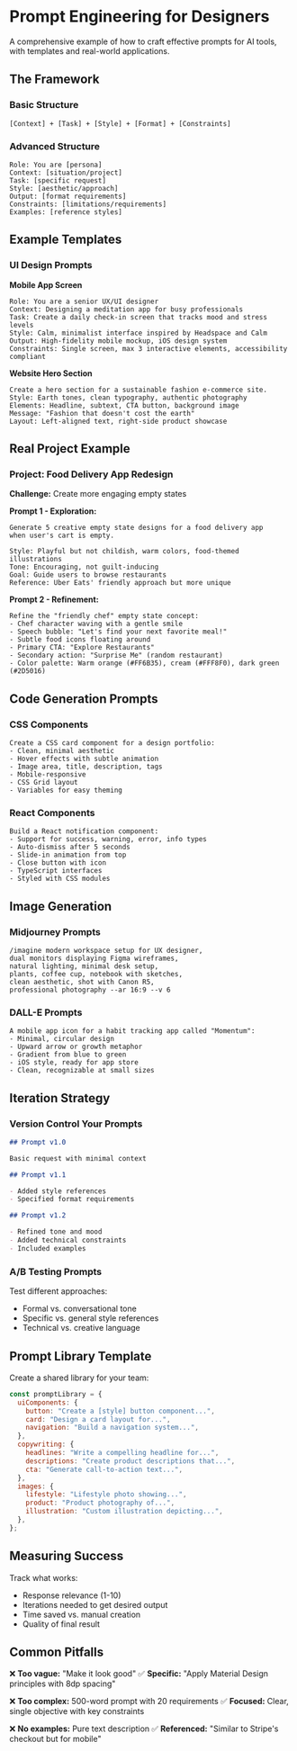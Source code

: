 # Prompt Engineering for Designers

A comprehensive example of how to craft effective prompts for AI tools, with templates and real-world applications.

## The Framework

### Basic Structure

```
[Context] + [Task] + [Style] + [Format] + [Constraints]
```

### Advanced Structure

```
Role: You are [persona]
Context: [situation/project]
Task: [specific request]
Style: [aesthetic/approach]
Output: [format requirements]
Constraints: [limitations/requirements]
Examples: [reference styles]
```

## Example Templates

### UI Design Prompts

**Mobile App Screen**

```text
Role: You are a senior UX/UI designer
Context: Designing a meditation app for busy professionals
Task: Create a daily check-in screen that tracks mood and stress levels
Style: Calm, minimalist interface inspired by Headspace and Calm
Output: High-fidelity mobile mockup, iOS design system
Constraints: Single screen, max 3 interactive elements, accessibility compliant
```

**Website Hero Section**

```text
Create a hero section for a sustainable fashion e-commerce site.
Style: Earth tones, clean typography, authentic photography
Elements: Headline, subtext, CTA button, background image
Message: "Fashion that doesn't cost the earth"
Layout: Left-aligned text, right-side product showcase
```

## Real Project Example

### Project: Food Delivery App Redesign

**Challenge:** Create more engaging empty states

**Prompt 1 - Exploration:**

```text
Generate 5 creative empty state designs for a food delivery app
when user's cart is empty.

Style: Playful but not childish, warm colors, food-themed illustrations
Tone: Encouraging, not guilt-inducing
Goal: Guide users to browse restaurants
Reference: Uber Eats' friendly approach but more unique
```

**Prompt 2 - Refinement:**

```text
Refine the "friendly chef" empty state concept:
- Chef character waving with a gentle smile
- Speech bubble: "Let's find your next favorite meal!"
- Subtle food icons floating around
- Primary CTA: "Explore Restaurants"
- Secondary action: "Surprise Me" (random restaurant)
- Color palette: Warm orange (#FF6B35), cream (#FFF8F0), dark green (#2D5016)
```

## Code Generation Prompts

### CSS Components

```text
Create a CSS card component for a design portfolio:
- Clean, minimal aesthetic
- Hover effects with subtle animation
- Image area, title, description, tags
- Mobile-responsive
- CSS Grid layout
- Variables for easy theming
```

### React Components

```text
Build a React notification component:
- Support for success, warning, error, info types
- Auto-dismiss after 5 seconds
- Slide-in animation from top
- Close button with icon
- TypeScript interfaces
- Styled with CSS modules
```

## Image Generation

### Midjourney Prompts

```text
/imagine modern workspace setup for UX designer,
dual monitors displaying Figma wireframes,
natural lighting, minimal desk setup,
plants, coffee cup, notebook with sketches,
clean aesthetic, shot with Canon R5,
professional photography --ar 16:9 --v 6
```

### DALL-E Prompts

```text
A mobile app icon for a habit tracking app called "Momentum":
- Minimal, circular design
- Upward arrow or growth metaphor
- Gradient from blue to green
- iOS style, ready for app store
- Clean, recognizable at small sizes
```

## Iteration Strategy

### Version Control Your Prompts

```markdown
## Prompt v1.0

Basic request with minimal context

## Prompt v1.1

- Added style references
- Specified format requirements

## Prompt v1.2

- Refined tone and mood
- Added technical constraints
- Included examples
```

### A/B Testing Prompts

Test different approaches:

- Formal vs. conversational tone
- Specific vs. general style references
- Technical vs. creative language

## Prompt Library Template

Create a shared library for your team:

```javascript
const promptLibrary = {
  uiComponents: {
    button: "Create a [style] button component...",
    card: "Design a card layout for...",
    navigation: "Build a navigation system...",
  },
  copywriting: {
    headlines: "Write a compelling headline for...",
    descriptions: "Create product descriptions that...",
    cta: "Generate call-to-action text...",
  },
  images: {
    lifestyle: "Lifestyle photo showing...",
    product: "Product photography of...",
    illustration: "Custom illustration depicting...",
  },
};
```

## Measuring Success

Track what works:

- Response relevance (1-10)
- Iterations needed to get desired output
- Time saved vs. manual creation
- Quality of final result

## Common Pitfalls

❌ **Too vague:** "Make it look good"
✅ **Specific:** "Apply Material Design principles with 8dp spacing"

❌ **Too complex:** 500-word prompt with 20 requirements
✅ **Focused:** Clear, single objective with key constraints

❌ **No examples:** Pure text description
✅ **Referenced:** "Similar to Stripe's checkout but for mobile"
